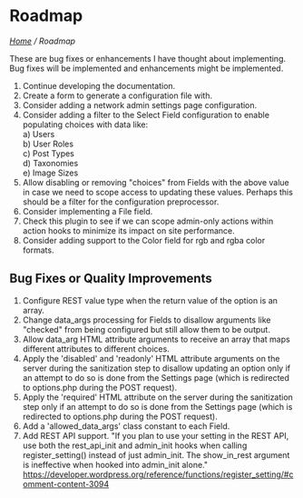 # Roadmap

*[Home](../../README.md) / Roadmap*

These are bug fixes or enhancements I have thought about implementing. Bug fixes will be implemented and enhancements might be implemented.

1. Continue developing the documentation.
2. Create a form to generate a configuration file with.
3. Consider adding a network admin settings page configuration.
4. Consider adding a filter to the Select Field configuration to enable populating choices with data like:  
   a) Users  
   b) User Roles  
   c) Post Types  
   d) Taxonomies  
   e) Image Sizes  
5. Allow disabling or removing "choices" from Fields with the above value in case we need to scope access to updating these values. Perhaps this should be a filter for the configuration preprocessor.
6. Consider implementing a File field.
7. Check this plugin to see if we can scope admin-only actions within action hooks to minimize its impact on site performance.
8. Consider adding support to the Color field for rgb and rgba color formats.

## Bug Fixes or Quality Improvements

1. Configure REST value type when the return value of the option is an array.
2. Change data_args processing for Fields to disallow arguments like "checked" from being configured but still allow them to be output.
3. Allow data_arg HTML attribute arguments to receive an array that maps different attributes to different choices.
4. Apply the 'disabled' and 'readonly' HTML attribute arguments on the server during the sanitization step to disallow updating an option only if an attempt to do so is done from the Settings page (which is redirected to options.php during the POST request).
5. Apply the 'required' HTML attribute on the server during the sanitization step only if an attempt to do so is done from the Settings page (which is redirected to options.php during the POST request).
6. Add a 'allowed_data_args' class constant to each Field.
7. Add REST API support. "If you plan to use your setting in the REST API, use both the rest_api_init and admin_init hooks when calling register_setting() instead of just admin_init. The show_in_rest argument is ineffective when hooked into admin_init alone." https://developer.wordpress.org/reference/functions/register_setting/#comment-content-3094

